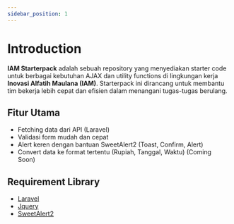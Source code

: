 ```yaml
---
sidebar_position: 1
---
```


# Introduction

**IAM Starterpack** adalah sebuah repository yang menyediakan starter code untuk berbagai kebutuhan AJAX dan utility functions di lingkungan kerja **Inovasi Alfatih Maulana (IAM)**. Starterpack ini dirancang untuk membantu tim bekerja lebih cepat dan efisien dalam menangani tugas-tugas berulang.

## Fitur Utama

- Fetching data dari API (Laravel)
- Validasi form mudah dan cepat
- Alert keren dengan bantuan SweetAlert2 (Toast, Confirm, Alert)
- Convert data ke format tertentu (Rupiah, Tanggal, Waktu) (Coming Soon)

## Requirement Library

- [Laravel](https://laravel.com/)
- [Jquery](https://jquery.com/)
- [SweetAlert2](https://sweetalert2.github.io/)
